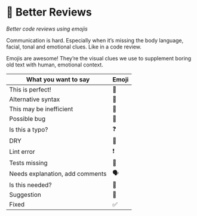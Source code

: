 # 💂 Better Reviews
_Better code reviews using emojis_

Communication is hard. Especially when it’s missing the body language, facial, tonal and emotional clues. Like in a code review.

Emojis are awesome! They’re the visual clues we use to supplement boring old text with human, emotional context.

| What you want to say            | Emoji  |
| ------------------------------- | ------ |
| This is perfect!                | 💯     |
| Alternative syntax              | 💄     |
| This may be inefficient         | 🐌     |
| Possible bug                    | 🐞     |
| Is this a typo?                 | ❓     |
| DRY                             | 👯     |
| Lint error                      | ❗     |
| Tests missing                   | 🤞     |
| Needs explanation, add comments | 🗣️     |
| Is this needed?                 | 🤔     |
| Suggestion                      | 💭     |
| Fixed                           | ✅     |

